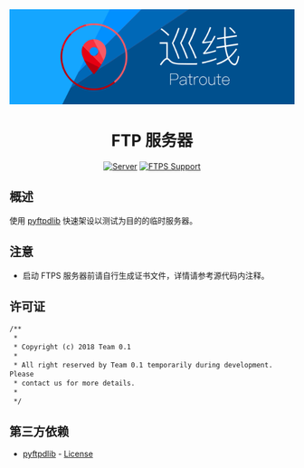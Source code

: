 <div align=center><a href="../"><img src="../Resource/banner.svg" alt="Banner"></a></div>

<h1 align=center>FTP 服务器</h1>

<p align="center">
    <a href="./Server/"><img alt="Server" src="https://img.shields.io/badge/server-pyftpdlib-blue.svg"/></a>
    <a href="./Server/"><img alt="FTPS Support" src="https://img.shields.io/badge/FTPS-available-green.svg"/></a>
</p>

## 概述
使用 [pyftpdlib](https://pypi.python.org/pypi/pyftpdlib/) 快速架设以测试为目的的临时服务器。

## 注意
* 启动 FTPS 服务器前请自行生成证书文件，详情请参考源代码内注释。

## 许可证
```
/**
 *
 * Copyright (c) 2018 Team 0.1
 *
 * All right reserved by Team 0.1 temporarily during development. Please
 * contact us for more details.
 *
 */
```

## 第三方依赖
* [pyftpdlib](https://pypi.python.org/pypi/pyftpdlib/) - [License](https://github.com/giampaolo/pyftpdlib/blob/master/LICENSE)
